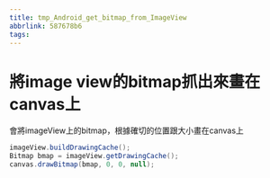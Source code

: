 ```yaml
---
title: tmp_Android_get_bitmap_from_ImageView
abbrlink: 587678b6
tags:
---
```

將image view的bitmap抓出來畫在canvas上
===

會將imageView上的bitmap，根據確切的位置跟大小畫在canvas上
```java
imageView.buildDrawingCache();
Bitmap bmap = imageView.getDrawingCache();
canvas.drawBitmap(bmap, 0, 0, null);
```